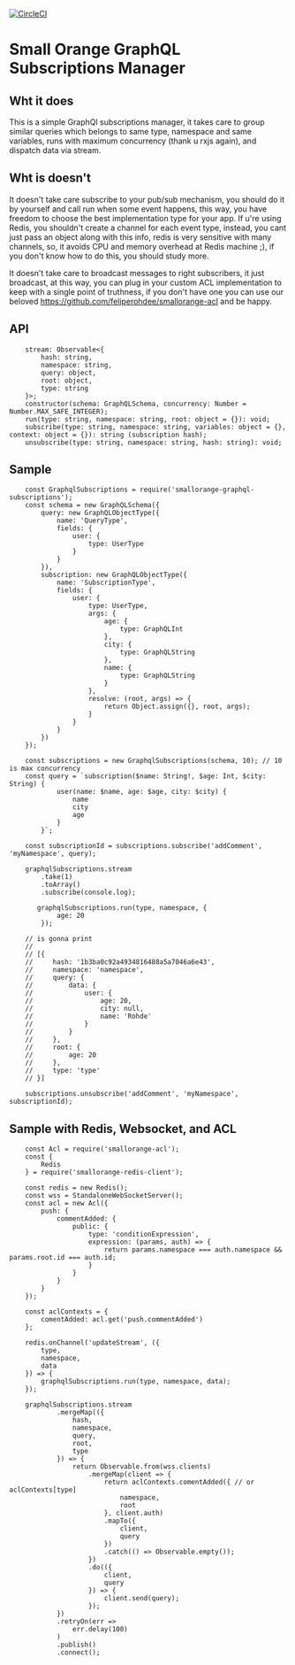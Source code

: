 [![CircleCI](https://circleci.com/gh/feliperohdee/smallorange-graphql-subscriptions.svg?style=svg)](https://circleci.com/gh/feliperohdee/smallorange-graphql-subscriptions)

# Small Orange GraphQL Subscriptions Manager

## Wht it does

This is a simple GraphQl subscriptions manager, it takes care to group similar queries which belongs to same type, namespace and same variables, runs with maximum concurrency (thank u rxjs again), and dispatch data via stream.

## Wht is doesn't

It doesn't take care subscribe to your pub/sub mechanism, you should do it by yourself and call run when some event happens, this way, you have freedom to choose the best implementation type for your app. If u're using Redis, you shouldn't create a channel for each event type, instead, you cant just pass an object along with this info, redis is very sensitive with many channels, so, it avoids CPU and memory overhead at Redis machine ;), if you don't know how to do this, you should study more.

It doesn't take care to broadcast messages to right subscribers, it just broadcast, at this way, you can plug in your custom ACL implementation to keep with a single point of truthness, if you don't have one you can use our beloved https://github.com/feliperohdee/smallorange-acl and be happy.

## API
		stream: Observable<{
			hash: string,
			namespace: string,
			query: object,
			root: object,
			type: string
		}>;
		constructor(schema: GraphQLSchema, concurrency: Number = Number.MAX_SAFE_INTEGER);
		run(type: string, namespace: string, root: object = {}): void;
		subscribe(type: string, namespace: string, variables: object = {}, context: object = {}): string (subscription hash);
		unsubscribe(type: string, namespace: string, hash: string): void;

## Sample

		const GraphqlSubscriptions = require('smallorange-graphql-subscriptions');
		const schema = new GraphQLSchema({
		    query: new GraphQLObjectType({
		        name: 'QueryType',
		        fields: {
		            user: {
		                type: UserType
		            }
		        }
		    }),
		    subscription: new GraphQLObjectType({
		        name: 'SubscriptionType',
		        fields: {
		            user: {
		                type: UserType,
		                args: {
		                    age: {
		                        type: GraphQLInt
		                    },
		                    city: {
		                        type: GraphQLString
		                    },
		                    name: {
		                        type: GraphQLString
		                    }
		                },
		                resolve: (root, args) => {
		                    return Object.assign({}, root, args);
		                }
		            }
		        }
		    })
		});

		const subscriptions = new GraphqlSubscriptions(schema, 10); // 10 is max concurrency
		const query = `subscription($name: String!, $age: Int, $city: String) {
		        user(name: $name, age: $age, city: $city) {
		            name
		            city
		            age
		        }
		    }`;

		const subscriptionId = subscriptions.subscribe('addComment', 'myNamespace', query);

		graphqlSubscriptions.stream
			.take(1)
		    .toArray()
		    .subscribe(console.log);

		   graphqlSubscriptions.run(type, namespace, {
		        age: 20
		    });

		// is gonna print
		//
		// [{
		//     hash: '1b3ba0c92a4934816488a5a7046a6e43',
		//     namespace: 'namespace',
		//     query: {
		//         data: {
		//             user: {
		//                 age: 20,
		//                 city: null,
		//                 name: 'Rohde'
		//             }
		//         }
		//     },
		//     root: {
		//         age: 20
		//     },
		//     type: 'type'
		// }]

		subscriptions.unsubscribe('addComment', 'myNamespace', subscriptionId);

## Sample with Redis, Websocket, and ACL

		const Acl = require('smallorange-acl');
		const {
			Redis
		} = require('smallorange-redis-client');

		const redis = new Redis();
		const wss = StandaloneWebSocketServer();
		const acl = new Acl({
			push: {
				commentAdded: {
					public: {
						type: 'conditionExpression',
						expression: (params, auth) => {
							return params.namespace === auth.namespace && params.root.id === auth.id;
						}
					}
				}
			}
		});

		const aclContexts = {
			comentAdded: acl.get('push.commentAdded')
		};

		redis.onChannel('updateStream', ({
			type,
			namespace,
			data
		}) => {
			graphqlSubscriptions.run(type, namespace, data);
		});

		graphqlSubscriptions.stream
				.mergeMap(({
					hash,
					namespace,
					query,
					root,
					type
				}) => {
					return Observable.from(wss.clients)
						.mergeMap(client => {
							return aclContexts.comentAdded({ // or aclContexts[type]
								namespace,
								root
							}, client.auth)
							.mapTo({
								client,
								query
							})
							.catch(() => Observable.empty());
						})
						.do(({
							client,
							query
						}) => {
							client.send(query);
						});
				})
				.retryOn(err => 
					err.delay(100)
				)
				.publish()
				.connect();


